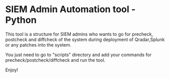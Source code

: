 # SIEM Admin Automation tool - Python

This tool is a structure for SIEM admins who wants to go for precheck, postcheck and diffcheck of the system during deployment of Qradar,Splunk or any patches into the system.

You just need to go to "scripts" directory and add your commands for precheck/postcheck/diffcheck and run the tool.

Enjoy!
